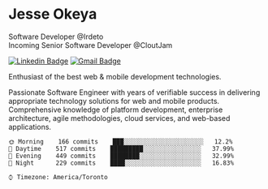 # Jesse Okeya

Software Developer @Irdeto
<br />
Incoming Senior Software Developer @CloutJam

[![Linkedin Badge](https://img.shields.io/badge/-Jesse%20Okeya-6633cc?style=flat-square&logo=Linkedin&logoColor=white&link=https://www.linkedin.com/in/jesse-okeya-45a38510a/)](https://www.linkedin.com/in/jesse-okeya-45a38510a/) 
[![Gmail Badge](https://img.shields.io/badge/-jesseokeya@gmail.com-6633cc?style=flat-square&logo=Gmail&logoColor=white&link=mailto:jesseokeya@gmail.com)](mailto:jesseokeya@gmail.com)

Enthusiast of the best web & mobile development technologies.

Passionate Software Engineer with years of verifiable success in delivering appropriate technology solutions for web and mobile products. Comprehensive knowledge of platform development, enterprise architecture, agile methodologies, cloud services, and web-based applications.

<!--START_SECTION:waka-->

```text
🌞 Morning    166 commits    ███░░░░░░░░░░░░░░░░░░░░░░   12.2% 
🌆 Daytime    517 commits    █████████░░░░░░░░░░░░░░░░   37.99% 
🌃 Evening    449 commits    ████████░░░░░░░░░░░░░░░░░   32.99% 
🌙 Night      229 commits    ████░░░░░░░░░░░░░░░░░░░░░   16.83%

```

```text
⌚︎ Timezone: America/Toronto
```


<!--END_SECTION:waka-->
